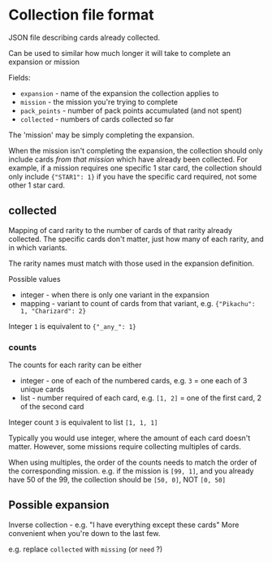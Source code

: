 # Collection file format

JSON file describing cards already collected.

Can be used to similar how much longer it will take to complete an expansion or mission

Fields:

- `expansion` - name of the expansion the collection applies to
- `mission` - the mission you're trying to complete
- `pack_points` - number of pack points accumulated (and not spent)
- `collected` - numbers of cards collected so far

The 'mission' may be simply completing the expansion.

When the mission isn't completing the expansion, the collection should only include cards _from that mission_ which have already been collected. For example, if a mission requires one specific 1 star card, the collection should only include `{"STAR1": 1}` if you have the specific card required, not some other 1 star card.

## collected

Mapping of card rarity to the number of cards of that rarity already collected.
The specific cards don't matter, just how many of each rarity, and in which variants.

The rarity names must match with those used in the expansion definition.

Possible values

- integer - when there is only one variant in the expansion
- mapping - variant to count of cards from that variant, e.g. `{"Pikachu": 1, "Charizard": 2}`

Integer `1` is equivalent to `{"_any_": 1}`

### counts

The counts for each rarity can be either

- integer - one of each of the numbered cards, e.g. `3` = one each of 3 unique cards
- list - number required of each card, e.g. `[1, 2]` = one of the first card, 2 of the second card

Integer count `3` is equivalent to list `[1, 1, 1]`

Typically you would use integer, where the amount of each card doesn't matter.
However, some missions require collecting multiples of cards.

When using multiples, the order of the counts needs to match the order of the corresponding mission.
e.g. if the mission is `[99, 1]`, and you already have 50 of the 99,
the collection should be `[50, 0]`, NOT `[0, 50]`

## Possible expansion

Inverse collection - e.g. "I have everything except these cards"
More convenient when you're down to the last few.

e.g. replace `collected` with `missing` (or `need` ?)